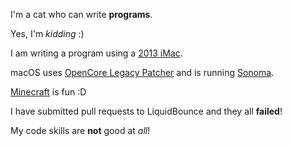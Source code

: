 I'm a cat who can write **programs**.

Yes, I'm *kidding* :)

I am writing a program using a <ins>2013 iMac</ins>.

macOS uses <ins>OpenCore Legacy Patcher</ins> and is running <ins>Sonoma</ins>.

<ins>Minecraft</ins> is fun :D

I have submitted pull requests to LiquidBounce and they all **failed**!

My code skills are **not** good at *all*!

<!---
DiamondGotCat/DiamondGotCat is a ✨ special ✨ repository because its `README.md` (this file) appears on your GitHub profile.
You can click the Preview link to take a look at your changes.
--->
